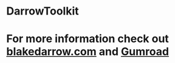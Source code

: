 # DarrowToolkit

# For more information check out [blakedarrow.com](http://blakedarrow.com) and [Gumroad](https://gumroad.com/l/darrowtools)
